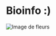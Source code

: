 # Bioinfo :)

![Image de fleurs](https://imgs.search.brave.com/1Kvj3i5ucEoeX_AXxjgxACJzsDpUqb5nEzxY4YG7T74/rs:fit:500:0:0:0/g:ce/aHR0cHM6Ly9pbWFn/ZXMudW5zcGxhc2gu/Y29tL3Bob3RvLTE2/NjI1NjA5MzUyMjIt/NTA4NGY2MjhlZTM2/P2ZtPWpwZyZxPTYw/Jnc9MzAwMCZpeGxp/Yj1yYi00LjAuMyZp/eGlkPU0zd3hNakEz/ZkRCOE1IeHpaV0Z5/WTJoOE1USjhmR0ps/Ykd4bEpUSXdabXhs/ZFhKOFpXNThNSHg4/TUh4OGZEQT0.jpeg)

